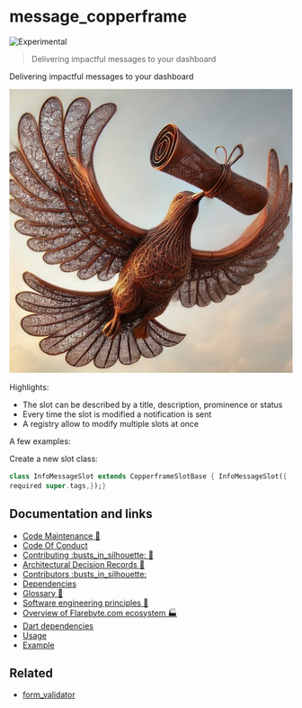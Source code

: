 # message\_copperframe

![Experimental](https://img.shields.io/badge/status-experimental-blue)

> Delivering impactful messages to your dashboard

Delivering impactful messages to your dashboard

![Hero image for message\_copperframe](doc/message_copperframe.jpeg)

Highlights:

-   The slot can be described by a title, description, prominence or status
-   Every time the slot is modified a notification is sent
-   A registry allow to modify multiple slots at once

A few examples:

Create a new slot class:

```dart
class InfoMessageSlot extends CopperframeSlotBase { InfoMessageSlot({
required super.tags,});}
```

## Documentation and links

-   [Code Maintenance :wrench:](MAINTENANCE.md)
-   [Code Of Conduct](CODE_OF_CONDUCT.md)
-   [Contributing :busts\_in\_silhouette: :construction:](CONTRIBUTING.md)
-   [Architectural Decision Records :memo:](DECISIONS.md)
-   [Contributors
    :busts\_in\_silhouette:](https://github.com/flarebyte/message_copperframe/graphs/contributors)
-   [Dependencies](https://github.com/flarebyte/message_copperframe/network/dependencies)
-   [Glossary
    :book:](https://github.com/flarebyte/overview/blob/main/GLOSSARY.md)
-   [Software engineering principles
    :gem:](https://github.com/flarebyte/overview/blob/main/PRINCIPLES.md)
-   [Overview of Flarebyte.com ecosystem
    :factory:](https://github.com/flarebyte/overview)
-   [Dart dependencies](DEPENDENCIES.md)
-   [Usage](USAGE.md)
-   [Example](example/example.dart)

## Related

-   [form\_validator](https://pub.dev/packages/form_validator)
